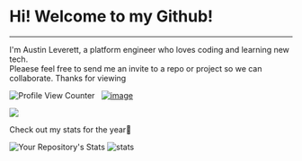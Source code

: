 # Hi! Welcome to my Github!
---
I'm Austin Leverett, a platform engineer who loves coding and learning new tech.<br> 
Pleaese feel free to send me an invite to a repo or project so we can collaborate. Thanks for viewing

![Profile View Counter](https://komarev.com/ghpvc/?username=miliaus)&nbsp;&nbsp; 
[![image](https://img.shields.io/badge/LinkedIn-0077B5?style=for-the-badge&logo=linkedin&logoColor=white)](https://www.linkedin.com/in/all09/)





<img src="https://img.shields.io/badge/LinkedIn-0077B5?style=for-the-badge&logo=linkedin&logoColor=white" />

Check out my stats for the year:rocket:

![Your Repository's Stats](https://github-readme-stats.vercel.app/api?username=miliaus&show_icons=true) 
![stats](https://github-readme-stats.vercel.app/api/top-langs/?username=miliaus)


